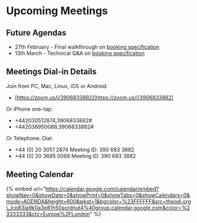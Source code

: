 # Upcoming Meetings

## Future Agendas

* 27th February - Final walkthrough on [booking specification](https://www.openactive.io/open-booking-api/EditorsDraft/live.html)
* 13th March - Technical Q&A on [booking specification](https://www.openactive.io/open-booking-api/EditorsDraft)

## Meetings Dial-in Details

Join from PC, Mac, Linux, iOS or Android:

* [https://zoom.us/j/3906833882](https://zoom.us/j/3906833882)

Or iPhone one-tap:

* +442030512874,3906833882\#
* +442036950088,3906833882\#

Or Telephone: Dial:

* +44 \(0\) 20 3051 2874 Meeting ID: 390 683 3882
* +44 \(0\) 20 3695 0088 Meeting ID: 390 683 3882

## Meeting Calendar

{% embed url="https://calendar.google.com/calendar/embed?showNav=0&showDate=0&showPrint=0&showTabs=0&showCalendars=0&mode=AGENDA&height=600&wkst=1&bgcolor=%23FFFFFF&src=theodi.org\_lcp83ia9k0a3e81h50sordnut4%40group.calendar.google.com&color=%23333333&ctz=Europe%2FLondon" %}

